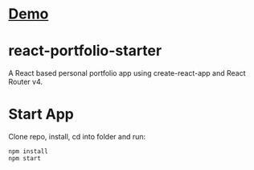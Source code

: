 # [Demo](https://creatorbon.github.io/internship_ciklum/)

# react-portfolio-starter
A React based personal portfolio app using create-react-app and React Router v4.

# Start App
Clone repo, install, cd into folder and run:
```git
npm install
npm start

